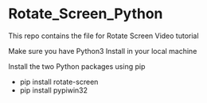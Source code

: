 # Rotate_Screen_Python
This repo contains the file for Rotate Screen Video tutorial


Make sure you have Python3 Install in your local machine 

Install the two Python packages using pip

- pip install rotate-screen
- pip install pypiwin32
